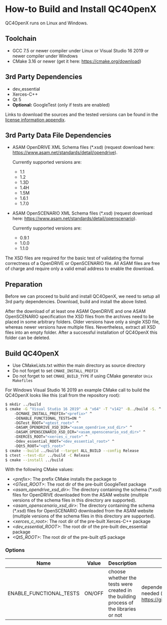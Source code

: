 <!---
Copyright 2023 CARIAD SE.
 
This Source Code Form is subject to the terms of the Mozilla
Public License, v. 2.0. If a copy of the MPL was not distributed
with this file, You can obtain one at https://mozilla.org/MPL/2.0/.
-->

# How-to Build and Install QC4OpenX

QC4OpenX runs on Linux and Windows.

## Toolchain

- GCC 7.5 or newer compiler under Linux or Visual Studio 16 2019 or newer compiler under Windows
- CMake 3.16 or newer (get it here: <https://cmake.org/download>)

## 3rd Party Dependencies

- dev_essential
- Xerces-C++
- Qt 5
- **Optional:** GoogleTest (only if tests are enabled)

Links to download the sources and the tested versions can be found in the
[license information appendix](licenses/README.md).

## 3rd Party Data File Dependencies

- ASAM OpenDRIVE XML Schema files (*.xsd) (request download here:
  <https://www.asam.net/standards/detail/opendrive>).

  Currently supported versions are:
  - 1.1
  - 1.2
  - 1.3D
  - 1.4H
  - 1.5M
  - 1.6.1
  - 1.7.0

- ASAM OpenSCENARIO XML Schema files (*.xsd) (request download here:
  <https://www.asam.net/standards/detail/openscenario>).

  Currently supported versions are:
  - 0.9.1
  - 1.0.0
  - 1.1.0
  
The XSD files are required for the basic test of validating the formal correctness of a OpenDRIVE or
OpenSCENARIO file. All ASAM files are free of charge and require only a valid email address to
enable the download.

## Preparation

Before we can proceed to build and install QC4OpenX, we need to setup all 3rd party dependencies.
Download, build and install the above listed.

After the download of at least one ASAM OpenDRIVE and one ASAM OpenSCENARIO specification the XSD
files from the archives need to be placed in some arbitrary folders. Older versions have only a
single XSD file, whereas newer versions have multiple files. Nevertheless, extract all XSD files
into an empty folder. After a successful installation of QC4OpenX this folder can be deleted.

## Build QC4OpenX

- Use CMakeLists.txt within the main directory as source directory
- Do not forget to set `CMAKE_INSTALL_PREFIX`
- Do not forget to set `CMAKE_BUILD_TYPE` if using CMake generator `Unix Makefiles`

For Windows Visual Studio 16 2019 an example CMake call to build the QC4OpenX looks like this (call
from the repository root):

```bash
$ mkdir ../build
$ cmake -G "Visual Studio 16 2019" -A "x64" -T "v142" -B../build -S. ^
    -DCMAKE_INSTALL_PREFIX="<prefix>" ^
    -DENABLE_FUNCTIONAL_TESTS=ON ^
    -DGTest_ROOT="<gtest_root>" ^ 
    -DASAM_OPENDRIVE_XSD_DIR="<asam_opendrive_xsd_dir>" ^
    -DASAM_OPENSCENARIO_XSD_DIR="<asam_openscenario_xsd_dir>" ^ 
    -DXERCES_ROOT="<xerces_c_root>" ^
    -Ddev_essential_ROOT="<dev_essential_root>" ^
    -DQt5_ROOT="<qt5_root>"
$ cmake --build ../build --target ALL_BUILD --config Release
$ ctest --test-dir ../build -C Release
$ cmake --install ../build
```

With the following CMake values:

- _\<prefix\>_: The prefix CMake installs the package to
- _\<GTest_ROOT\>_: The root dir of the pre-built GoogleTest package
- _\<asam_opendrive_xsd_dir\>_: The directory containing the schema (*.xsd) files for OpenDRIVE
  downloaded from the ASAM website (multiple versions of the schema files in this directory are
  supported).
- _\<asam_openscenario_xsd_dir\>_: The directory containing the schema (*.xsd) files for
  OpenSCENARIO downloaded from the ASAM website (multiple versions of the schema files in this
  directory are supported).
- _\<xerces_c_root\>_: The root dir of the pre-built Xerces-C++ package
- _\<dev_essential_ROOT\>_: The root dir of the pre-built dev_essential package
- _\<Qt5_ROOT\>_: The root dir of the pre-built qt5 package

### Options

| Name | Value | Description | Remarks |
| ---- | ----- | ----------- | ------- |
| ENABLE_FUNCTIONAL_TESTS | ON/OFF | choose whether the tests were created in the building process of the libraries or not | dependency to a valid gtest package needed (see <https://github.com/google/googletest>) |

